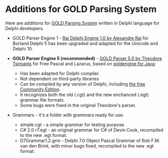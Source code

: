 # Additions for GOLD Parsing System
Here are additions for [GOLD Parsing System](http://www.goldparser.org) written in Delphi language for Delphi developers.

* GOLD Parser Engine 1 - [Rai Delphi Engine 1.0 by Alexandre Rai](http://www.goldparser.org/engine/1/delphi/index.htm) for Borland Delphi 5 has been upgraded and adapted for the Unicode and Delphi 10.

* **GOLD Parser Engine 5 (recommended)** - [GOLD Parser 5.0 by Theodore Tsirpanis](https://gitlab.com/teo-tsirpanis/gold-parser-lazarus) for Free Pascal and Lazarus, based on [goldengine for Java](https://github.com/ridencww/goldengine):
  * Has been adapted for Delphi compiler.
  * Not dependent on third-party libraries
  * Can be compiled by any version of Delphi, including [the free Community Edition](https://www.embarcadero.com/products/delphi/starter).
  * It recognizes both the old (.cgt) and the new enchanced (.egt) grammar file formats.
  * Some bugs were fixed in the original Theodore's parser.

* Grammars - it's a folder with grammars ready for use.
  * simple.cgt - a simple grammar for testing purpose.
  * C# 2.0 r7.egt - an original grammar for C# of Devin Cook, recompiled to the new .egt format.
  * D7Grammar1.2.grm - Delphi 7.0 Object Pascal Grammar of Rob F.M. van den Brink, with minor bugs fixed, recompiled to the new .egt format.
